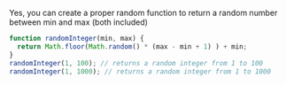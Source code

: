 
  Yes, you can create a proper random function to return a random number between min and max (both included)

  ```javascript
  function randomInteger(min, max) {
    return Math.floor(Math.random() * (max - min + 1) ) + min;
  }
  randomInteger(1, 100); // returns a random integer from 1 to 100
  randomInteger(1, 1000); // returns a random integer from 1 to 1000
  ```

